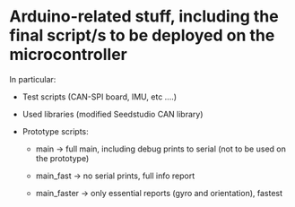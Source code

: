 # Arduino-related stuff, including the final script/s to be deployed on the microcontroller

In particular:

 - Test scripts (CAN-SPI board, IMU, etc ....)
 
 - Used libraries (modified Seedstudio CAN library)
 
 - Prototype scripts:
 
   - main &rarr; full main, including debug prints to serial (not to be used on the prototype)
   
   - main_fast &rarr; no serial prints, full info report 
   
   - main_faster &rarr; only essential reports (gyro and orientation), fastest
